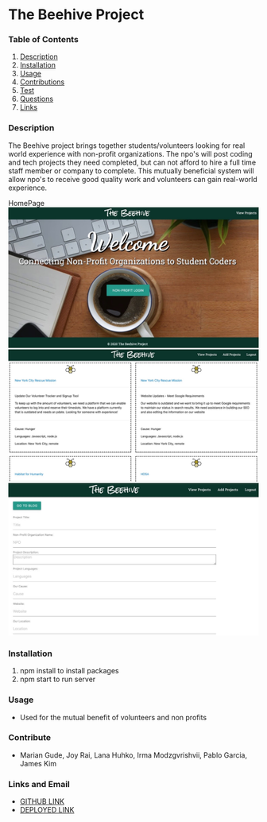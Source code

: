 # The Beehive Project

### Table of Contents

1. [Description](#description)
2. [Installation](#installation)
3. [Usage](#usage)
4. [Contributions](#contribute)
5. [Test](#test)
6. [Questions](#questions)
7. [Links](#links)

### Description

The Beehive project brings together students/volunteers looking for real world experience with non-profit organizations. The npo's will post coding and tech projects they need completed, but can not afford to hire a full time staff member or company to complete. This mutually beneficial system will allow npo's to receive good quality work and volunteers can gain real-world experience.

HomePage
![homepage](public/assets/homepage.jpeg)
![projectpage](public/assets/projectpage.jpeg)
![formsubmitpage](public/assets/formsubmitpage.jpeg)

### Installation

1. npm install to install packages
2. npm start to run server

### Usage

- Used for the mutual benefit of volunteers and non profits

### Contribute

- Marian Gude, Joy Rai, Lana Huhko, Irma Modzgvrishvii, Pablo Garcia, James Kim

### Links and Email

- [GITHUB LINK](https://github.com/mkgude/Stormy-Dawn)
- [DEPLOYED LINK](https://stormy-dawn-09058.herokuapp.com/)
